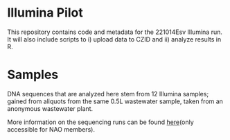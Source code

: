 # Illumina Pilot
This repository contains code and metadata for the 221014Esv Illumina run. It will also include scripts to i) upload data to CZID and ii) analyze results in R.

# Samples
DNA sequences that are analyzed here stem from 12 Illumina samples; gained from aliquots from the same 0.5L wastewater sample, taken from an anonymous wastewater plant.

More information on the sequencing runs can be found [here](https://docs.google.com/document/d/1QiYgZGewYyg2gFzawYGRzTuMXbvwpJsTy27k3IrH3fQ/edit#)(only accessible for NAO members).

